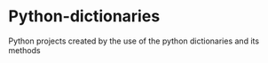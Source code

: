 # Python-dictionaries
Python projects created by the use of the python dictionaries and its methods
